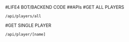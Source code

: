 #LIFE4 BOT/BACKEND CODE
##APIs
#GET ALL PLAYERS
```
/api/players/all
```
#GET SINGLE PLAYER
```
/api/player/[name]
```